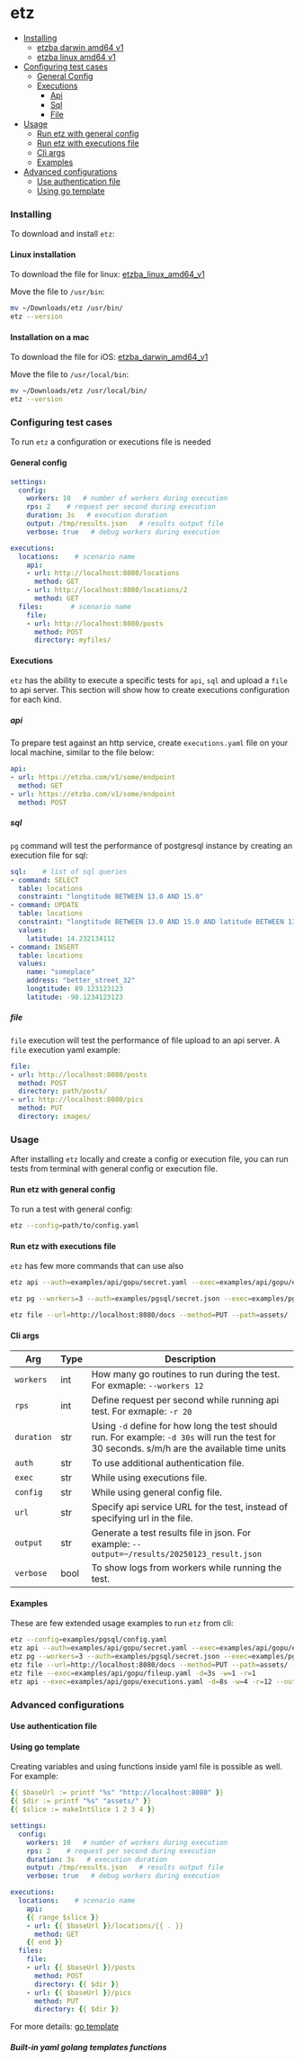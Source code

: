 # etz

- [Installing](#installing)
	- [etzba darwin amd64 v1](#etzba-darwin-amd64-v1)
    - [etzba linux amd64 v1](#etzba-linux-amd64-v1)
- [Configuring test cases](#configuring-test-cases)
	- [General Config](#general-config)
    - [Executions](#executions)
        - [Api](#api)
        - [Sql](#sql)
        - [File](#file)
- [Usage](#usage)
	- [Run etz with general config](#run-etz-with-general-config)
    - [Run etz with executions file](#run-etz-with-executions-file)
    - [Cli args](#cli-args)
    - [Examples](#examples)
- [Advanced configurations](#advanced-configurations)
    - [Use authentication file](#use-authentication-file)
    - [Using go template](using-go-template)

### Installing

To download and install `etz`:  

#### Linux installation

To download the file for linux: [etzba_linux_amd64_v1](repo/blob/master/etzba_linux_amd64_v1/etz)

Move the file to `/usr/bin`:

``` sh
mv ~/Downloads/etz /usr/bin/
etz --version
```

#### Installation on a mac

To download the file for iOS: [etzba_darwin_amd64_v1](repo/blob/master/etzba_darwin_amd64_v1/etz)

Move the file to `/usr/local/bin`:

``` sh
mv ~/Downloads/etz /usr/local/bin/
etz --version
```

### Configuring test cases

To run `etz` a configuration or executions file is needed

#### General config

``` yaml
settings:
  config:
    workers: 10   # number of workers during execution
    rps: 2    # request per second during execution
    duration: 3s   # execution duration
    output: /tmp/results.json   # results output file
    verbose: true   # debug workers during execution    

executions:
  locations:    # scenario name
    api:
    - url: http://localhost:8080/locations
      method: GET
    - url: http://localhost:8080/locations/2
      method: GET
  files:       # scenario name
    file:
    - url: http://localhost:8080/posts
      method: POST
      directory: myfiles/
```

#### Executions

`etz` has the ability to execute a specific tests for `api`, `sql` and upload a `file` to api server. This section will show how to create executions configuration for each kind. 

##### api

To prepare test against an http service, create `executions.yaml` file on your local machine, similar to the file below:

``` yaml
api:
- url: https://etzba.com/v1/some/endpoint
  method: GET
- url: https://etzba.com/v1/some/endpoint
  method: POST
```

##### sql

`pg` command will test the performance of postgresql instance by creating an execution file for sql:

``` yaml
sql:    # list of sql queries
- command: SELECT
  table: locations
  constraint: "longtitude BETWEEN 13.0 AND 15.0"
- command: UPDATE
  table: locations
  constraint: "longtitude BETWEEN 13.0 AND 15.0 AND latitude BETWEEN 13.0 AND 15.0"
  values: 
    latitude: 14.232134112
- command: INSERT
  table: locations
  values: 
    name: "someplace"
    address: "better_street_32" 
    longtitude: 89.123123123
    latitude: -98.1234123123
```

##### file

`file` execution will test the performance of file upload to an api server. A `file` execution yaml example:

```yaml
file:
- url: http://localhost:8080/posts
  method: POST
  directory: path/posts/
- url: http://localhost:8080/pics
  method: PUT
  directory: images/
```

### Usage

After installing `etz` locally and create a config or execution file, you can run tests from terminal with general config or execution file.

#### Run etz with general config

To run a test with general config:

```sh
etz --config=path/to/config.yaml
```

#### Run etz with executions file

`etz` has few more commands that can use also

```sh
etz api --auth=examples/api/gopu/secret.yaml --exec=examples/api/gopu/executions.yaml -d=8s -w=6 -r=24 --output=files/$$(date +%Y%m%d_%H%M%S)_result.json
```

```sh
etz pg --workers=3 --auth=examples/pgsql/secret.json --exec=examples/pgsql/executions.yaml --duration=3s
```

```sh
etz file --url=http://localhost:8080/docs --method=PUT --path=assets/ -w=6 -r=6 -v
```

#### Cli args

| Arg        | Type     | Description  |
| ---------- | -------- | ------------ |
| `workers`  | int      | How many go routines to run during the test. For exmaple: `--workers 12` |
| `rps`      | int      | Define request per second while running api test. For exmaple: `-r 20`   |
| `duration` | str      | Using `-d` define for how long the test should run. For example: `-d 30s` will run the test for 30 seconds. s/m/h are the available time units |
| `auth`     | str      | To use additional authentication file. |
| `exec`     | str      | While using executions file. |
| `config`   | str      | While using general config file. |
| `url`      | str      | Specify api service URL for the test, instead of specifying url in the file. |
| `output`   | str      | Generate a test results file in json. For example: `--output=~/results/20250123_result.json` |
| `verbose`  | bool     | To show logs from workers while running the test. |

#### Examples

These are few extended usage examples to run `etz` from cli: 

``` sh
etz --config=examples/pgsql/config.yaml
etz api --auth=examples/api/gopu/secret.yaml --exec=examples/api/gopu/executions.yaml -d=8s -w=6 -r=24 --output=files/$$(date +%Y%m%d_%H%M%S)_result.json
etz pg --workers=3 --auth=examples/pgsql/secret.json --exec=examples/pgsql/executions.yaml --duration=3s
etz file --url=http://localhost:8080/docs --method=PUT --path=assets/ -w=6 -r=6 -v
etz file --exec=examples/api/gopu/fileup.yaml -d=3s -w=1 -r=1
etz api --exec=examples/api/gopu/executions.yaml -d=8s -w=4 -r=12 --output=files/$$(date +%Y%m%d_%H%M%S)_result.json
```

### Advanced configurations

#### Use authentication file


#### Using go template

Creating variables and using functions inside yaml file is possible as well. For example:

``` yaml
{{ $baseUrl := printf "%s" "http://localhost:8080" }}
{{ $dir := printf "%s" "assets/" }}
{{ $slice := makeIntSlice 1 2 3 4 }}

settings:
  config:
    workers: 10   # number of workers during execution
    rps: 2    # request per second during execution
    duration: 3s   # execution duration
    output: /tmp/results.json   # results output file
    verbose: true   # debug workers during execution    

executions:
  locations:    # scenario name
    api:
    {{ range $slice }}
    - url: {{ $baseUrl }}/locations/{{ . }}
      method: GET
    {{ end }}
  files:
    file:
    - url: {{ $baseUrl }}/posts
      method: POST
      directory: {{ $dir }}
    - url: {{ $baseUrl }}/pics
      method: PUT
      directory: {{ $dir }}
```
For more details: [go template](https://pkg.go.dev/text/template)

##### Built-in yaml golang templates functions

